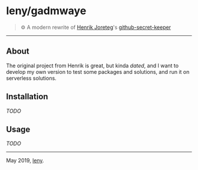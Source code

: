 # leny/gadmwaye

> ⚙️  A modern rewrite of [Henrik Joreteg](https://github.com/HenrikJoreteg)'s [github-secret-keeper](https://github.com/HenrikJoreteg/github-secret-keeper)

* * *

## About

The original project from Henrik is great, but kinda _dated_, and I want to develop my own version to test some packages and solutions, and run it on serverless solutions.

## Installation

_TODO_

## Usage

_TODO_

* * *

May 2019, [leny](https://github.com/leny).
